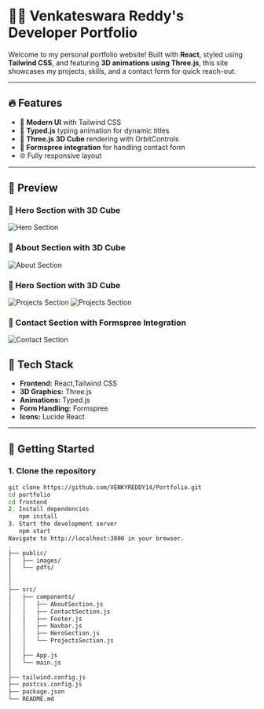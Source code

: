 # 🧑‍💻 Venkateswara Reddy's Developer Portfolio

Welcome to my personal portfolio website! Built with **React**, styled using **Tailwind CSS**, and featuring **3D animations using Three.js**, this site showcases my projects, skills, and a contact form for quick reach-out.

---

## 🔥 Features

- 🚀 **Modern UI** with Tailwind CSS  
- 🎯 **Typed.js** typing animation for dynamic titles  
- 🧊 **Three.js 3D Cube** rendering with OrbitControls  
- 💌 **Formspree integration** for handling contact form  
- 🌐 Fully responsive layout  

---

## 📸 Preview

### 🔹 Hero Section with 3D Cube  
![Hero Section](./public/images/Hero.png)

### 🔹 About Section with 3D Cube  
![About Section](./public/images/About.png)

### 🔹 Hero Section with 3D Cube  
![Projects Section](./public/images/Projects.png)
![Projects Section](./public/images/Certificates.png)

### 🔹 Contact Section with Formspree Integration  
![Contact Section](./public/images/Contact.png)

## 🧪 Tech Stack

- **Frontend:** React,Tailwind CSS  
- **3D Graphics:** Three.js
- **Animations:** Typed.js  
- **Form Handling:** Formspree  
- **Icons:** Lucide React

---

## 🚀 Getting Started

### 1. Clone the repository

```bash
git clone https://github.com/VENKYREDDY14/Portfolio.git
cd portfolio
cd frontend
2. Install dependencies
   npm install
3. Start the development server
   npm start
Navigate to http://localhost:3000 in your browser.
.
├── public/
│   ├── images/
│   └── pdfs/
│       
│
├── src/
│   ├── components/
│   │   ├── AboutSection.js
│   │   ├── ContactSection.js
│   │   ├── Footer.js
│   │   ├── Navbar.js
│   │   ├── HeroSection.js
│   │   └── ProjectsSection.js
│   │
│   ├── App.js
│   └── main.js
│
├── tailwind.config.js
├── postcss.config.js
├── package.json
└── README.md
